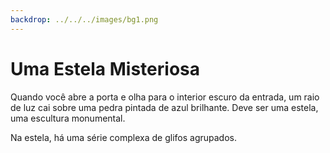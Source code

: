 ```yaml
---
backdrop: ../../../images/bg1.png
---
```


# Uma Estela Misteriosa

Quando você abre a porta e olha para o interior escuro da entrada, um raio de luz cai sobre uma pedra pintada de azul brilhante. Deve ser uma estela, uma escultura monumental.

Na estela, há uma série complexa de glifos agrupados.

<Item id="8" />

<Page url="challenge1" instructions="Você consulta o seu guia, mas não encontra nada de útil." action="Olhar mais de perto" condition="8" />
